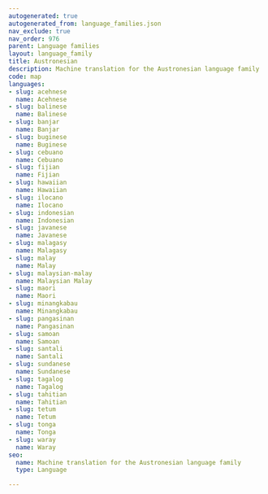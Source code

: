 ```yaml
---
autogenerated: true
autogenerated_from: language_families.json
nav_exclude: true
nav_order: 976
parent: Language families
layout: language_family
title: Austronesian
description: Machine translation for the Austronesian language family
code: map
languages:
- slug: acehnese
  name: Acehnese
- slug: balinese
  name: Balinese
- slug: banjar
  name: Banjar
- slug: buginese
  name: Buginese
- slug: cebuano
  name: Cebuano
- slug: fijian
  name: Fijian
- slug: hawaiian
  name: Hawaiian
- slug: ilocano
  name: Ilocano
- slug: indonesian
  name: Indonesian
- slug: javanese
  name: Javanese
- slug: malagasy
  name: Malagasy
- slug: malay
  name: Malay
- slug: malaysian-malay
  name: Malaysian Malay
- slug: maori
  name: Maori
- slug: minangkabau
  name: Minangkabau
- slug: pangasinan
  name: Pangasinan
- slug: samoan
  name: Samoan
- slug: santali
  name: Santali
- slug: sundanese
  name: Sundanese
- slug: tagalog
  name: Tagalog
- slug: tahitian
  name: Tahitian
- slug: tetum
  name: Tetum
- slug: tonga
  name: Tonga
- slug: waray
  name: Waray
seo:
  name: Machine translation for the Austronesian language family
  type: Language

---
```


